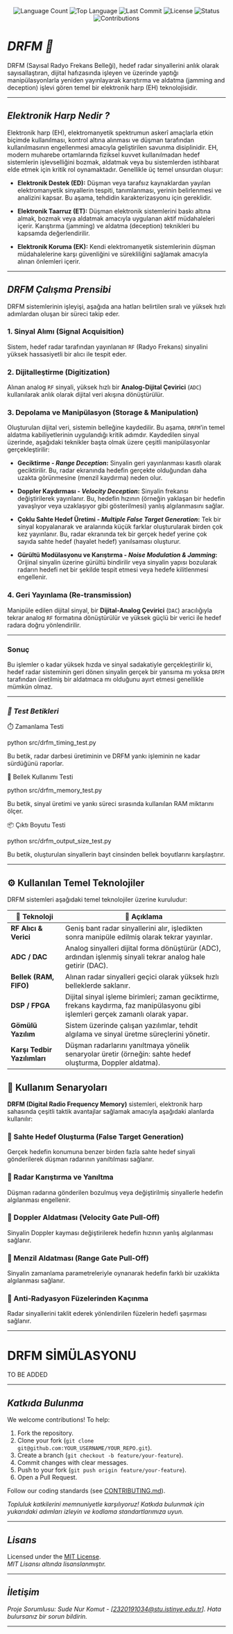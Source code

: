 <div align="center">
  <img src="https://img.shields.io/github/languages/count/keyvanarasteh/Project?style=flat-square&color=blueviolet" alt="Language Count">
  <img src="https://img.shields.io/github/languages/top/keyvanarasteh/Project?style=flat-square&color=1e90ff" alt="Top Language">
  <img src="https://img.shields.io/github/last-commit/keyvanarasteh/Project?style=flat-square&color=ff69b4" alt="Last Commit">
  <img src="https://img.shields.io/github/license/keyvanarasteh/Project?style=flat-square&color=yellow" alt="License">
  <img src="https://img.shields.io/badge/Status-Active-green?style=flat-square" alt="Status">
  <img src="https://img.shields.io/badge/Contributions-Welcome-brightgreen?style=flat-square" alt="Contributions">
</div>

# *DRFM   📡*


 DRFM (Sayısal Radyo Frekans Belleği), hedef radar sinyallerini anlık olarak sayısallaştıran, dijital hafızasında işleyen ve üzerinde yaptığı manipülasyonlarla yeniden yayınlayarak karıştırma ve aldatma (jamming and deception) işlevi gören temel bir elektronik harp (EH) teknolojisidir.

---

## *Elektronik Harp  Nedir ?*

Elektronik harp (EH), elektromanyetik spektrumun askerî amaçlarla etkin biçimde kullanılması, kontrol altına alınması ve düşman tarafından kullanılmasının engellenmesi amacıyla geliştirilen savunma disiplinidir. EH, modern muharebe ortamlarında fiziksel kuvvet kullanılmadan hedef sistemlerin işlevselliğini bozmak, aldatmak veya bu sistemlerden istihbarat elde etmek için kritik rol oynamaktadır.
Genellikle üç temel unsurdan oluşur:

- **Elektronik Destek (ED):** Düşman veya tarafsız kaynaklardan yayılan elektromanyetik sinyallerin tespiti, tanımlanması, yerinin belirlenmesi ve analizini kapsar. Bu aşama, tehdidin karakterizasyonu için gereklidir.
  
- **Elektronik Taarruz (ET):** Düşman elektronik sistemlerini baskı altına almak, bozmak veya aldatmak amacıyla uygulanan aktif müdahaleleri içerir. Karıştırma (jamming) ve aldatma (deception) teknikleri bu kapsamda değerlendirilir.

- **Elektronik Koruma (EK):** Kendi elektromanyetik sistemlerinin düşman müdahalelerine karşı güvenliğini ve sürekliliğini sağlamak amacıyla alınan önlemleri içerir.


---

## *DRFM Çalışma Prensibi*
 


DRFM sistemlerinin işleyişi, aşağıda ana hatları belirtilen sıralı ve yüksek hızlı adımlardan oluşan bir süreci takip eder.



### 1. Sinyal Alımı (Signal Acquisition)
Sistem, hedef radar tarafından yayınlanan `RF` (Radyo Frekans) sinyalini yüksek hassasiyetli bir alıcı ile tespit eder.


### 2. Dijitalleştirme (Digitization)
Alınan analog `RF` sinyali, yüksek hızlı bir **Analog-Dijital Çevirici** (`ADC`) kullanılarak anlık olarak dijital veri akışına dönüştürülür.



### 3. Depolama ve Manipülasyon (Storage & Manipulation)
Oluşturulan dijital veri, sistemin belleğine kaydedilir. Bu aşama, `DRFM`'in temel aldatma kabiliyetlerinin uygulandığı kritik adımdır. Kaydedilen sinyal üzerinde, aşağıdaki teknikler başta olmak üzere çeşitli manipülasyonlar gerçekleştirilir:



* **Geciktirme - *Range Deception*:** Sinyalin geri yayınlanması kasıtlı olarak geciktirilir. Bu, radar ekranında hedefin gerçekte olduğundan daha uzakta görünmesine (menzil kaydırma) neden olur.



* **Doppler Kaydırması - *Velocity Deception*:** Sinyalin frekansı değiştirilerek yayınlanır. Bu, hedefin hızının (örneğin yaklaşan bir hedefin yavaşlıyor veya uzaklaşıyor gibi gösterilmesi) yanlış algılanmasını sağlar.


* **Çoklu Sahte Hedef Üretimi - *Multiple False Target Generation*:** Tek bir sinyal kopyalanarak ve aralarında küçük farklar oluşturularak birden çok kez yayınlanır. Bu, radar ekranında tek bir gerçek hedef yerine çok sayıda sahte hedef (hayalet hedef) yanılsaması oluşturur.



* **Gürültü Modülasyonu ve Karıştırma - *Noise Modulation & Jamming*:** Orijinal sinyalin üzerine gürültü bindirilir veya sinyalin yapısı bozularak radarın hedefi net bir şekilde tespit etmesi veya hedefe kilitlenmesi engellenir.



### 4. Geri Yayınlama (Re-transmission)
Manipüle edilen dijital sinyal, bir **Dijital-Analog Çevirici** (`DAC`) aracılığıyla tekrar analog `RF` formatına dönüştürülür ve yüksek güçlü bir verici ile hedef radara doğru yönlendirilir.

---

### Sonuç
Bu işlemler o kadar yüksek hızda ve sinyal sadakatiyle gerçekleştirilir ki, hedef radar sisteminin geri dönen sinyalin gerçek bir yansıma mı yoksa `DRFM` tarafından üretilmiş bir aldatmaca mı olduğunu ayırt etmesi genellikle mümkün olmaz.



---


### *🧪 Test Betikleri*


⏱️ Zamanlama Testi

python src/drfm_timing_test.py

Bu betik, radar darbesi üretiminin ve DRFM yankı işleminin ne kadar sürdüğünü raporlar.



🧠 Bellek Kullanımı Testi

python src/drfm_memory_test.py

Bu betik, sinyal üretimi ve yankı süreci sırasında kullanılan RAM miktarını ölçer.



📦 Çıktı Boyutu Testi

python src/drfm_output_size_test.py


Bu betik, oluşturulan sinyallerin bayt cinsinden bellek boyutlarını karşılaştırır.

---






## ⚙️ Kullanılan Temel Teknolojiler

DRFM sistemleri aşağıdaki temel teknolojiler üzerine kuruludur:

| 🧩 **Teknoloji**             | 📘 **Açıklama**                                                                 |
|-----------------------------|----------------------------------------------------------------------------------|
| **RF Alıcı & Verici**        | Geniş bant radar sinyallerini alır, işledikten sonra manipüle edilmiş olarak tekrar yayınlar. |
| **ADC / DAC**                | Analog sinyalleri dijital forma dönüştürür (ADC), ardından işlenmiş sinyali tekrar analog hale getirir (DAC). |
| **Bellek (RAM, FIFO)**       | Alınan radar sinyalleri geçici olarak yüksek hızlı belleklerde saklanır.      |
| **DSP / FPGA**               | Dijital sinyal işleme birimleri; zaman geciktirme, frekans kaydırma, faz manipülasyonu gibi işlemleri gerçek zamanlı olarak yapar. |
| **Gömülü Yazılım**           | Sistem üzerinde çalışan yazılımlar, tehdit algılama ve sinyal üretme süreçlerini yönetir. |
| **Karşı Tedbir Yazılımları** | Düşman radarlarını yanıltmaya yönelik senaryolar üretir (örneğin: sahte hedef oluşturma, Doppler aldatma). |





## 🚀 Kullanım Senaryoları

**DRFM (Digital Radio Frequency Memory)** sistemleri, elektronik harp sahasında çeşitli taktik avantajlar sağlamak amacıyla aşağıdaki alanlarda kullanılır:

### 🎯 Sahte Hedef Oluşturma (False Target Generation)
Gerçek hedefin konumuna benzer birden fazla sahte hedef sinyali gönderilerek düşman radarının yanıltılması sağlanır.

### 🎯 Radar Karıştırma ve Yanıltma
Düşman radarına gönderilen bozulmuş veya değiştirilmiş sinyallerle hedefin algılanması engellenir.

### 🎯 Doppler Aldatması (Velocity Gate Pull-Off)
Sinyalin Doppler kayması değiştirilerek hedefin hızının yanlış algılanması sağlanır.

### 🎯 Menzil Aldatması (Range Gate Pull-Off)
Sinyalin zamanlama parametreleriyle oynanarak hedefin farklı bir uzaklıkta algılanması sağlanır.

### 🎯 Anti-Radyasyon Füzelerinden Kaçınma
Radar sinyallerini taklit ederek yönlendirilen füzelerin hedefi şaşırması sağlanır.

---

# DRFM  SİMÜLASYONU 



TO BE ADDED
















---

## *Katkıda Bulunma*

We welcome contributions! To help:  
1. Fork the repository.  
2. Clone your fork (`git clone git@github.com:YOUR_USERNAME/YOUR_REPO.git`).  
3. Create a branch (`git checkout -b feature/your-feature`).  
4. Commit changes with clear messages.  
5. Push to your fork (`git push origin feature/your-feature`).  
6. Open a Pull Request.  

Follow our coding standards (see [CONTRIBUTING.md](CONTRIBUTING.md)).  

*Topluluk katkilerini memnuniyetle karşılıyoruz! Katkıda bulunmak için yukarıdaki adımları izleyin ve kodlama standartlarımıza uyun.*

---

## *Lisans*

Licensed under the [MIT License](LICENSE.md).  
*MIT Lisansı altında lisanslanmıştır.*


---

## *İletişim* 


*Proje Sorumlusu: Sude Nur Komut - [2320191034@stu.istinye.edu.tr]. Hata bulursanız bir sorun bildirin.*

---


